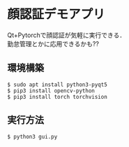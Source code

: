 # 顔認証デモアプリ

Qt+Pytorchで顔認証が気軽に実行できる．  
勤怠管理とかに応用できるかも??

## 環境構築

```
$ sudo apt install python3-pyqt5
$ pip3 install opencv-python
$ pip3 install torch torchvision
```

## 実行方法
```
$ python3 gui.py
```
